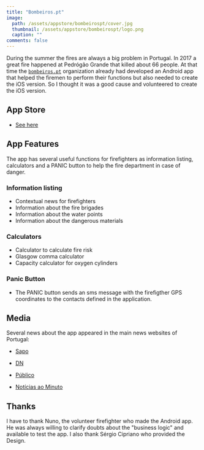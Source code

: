 ```yaml
---
title: "Bombeiros.pt"
image:
  path: /assets/appstore/bombeirospt/cover.jpg
  thumbnail: /assets/appstore/bombeirospt/logo.png
  caption: ""
comments: false
---
```



During the summer the fires are always a big problem in Portugal.
In 2017 a great fire happened at Pedrógão Grande that killed about 66 people.
At that time the [`bombeiros.pt`](https://bombeiros.pt/) organization already had developed an Android app that helped the firemen to perform their functions but also needed to create the iOS version. So I thought it was a good cause and volunteered to create the iOS version.

## App Store

* [See here](https://itunes.apple.com/pt/app/bombeiros-pt/id1354155542?mt=8)


## App Features

The app has several useful functions for firefighters as information listing, calculators and a PANIC button to help the fire department in case of danger.

### Information listing

*  Contextual news for firefighters
*  Information about the fire brigades
*  Information about the water points
*  Information about the dangerous materials


### Calculators

* Calculator to calculate fire risk
* Glasgow comma calculator
* Capacity calculator for oxygen cylinders


### Panic Button

* The PANIC button sends an sms message with the firefigther GPS coordinates to the contacts defined in the application.

## Media

Several news about the app appeared in the main news websites of Portugal:

* [Sapo](https://24.sapo.pt/atualidade/artigos/bombeiros-pt-disponibiliza-versao-ios-de-aplicacao-que-inclui-pedido-de-emergencia)

* [DN](https://www.dn.pt/lusa/interior/bombeirospt-disponibiliza-versao-ios-de-aplicacao-que-inclui-pedido-de-emergencia-9572214.html)

* [Público](https://www.publico.pt/2018/07/10/sociedade/noticia/bombeirospt-disponibiliza-aplicacao-para-smartphones-que-inclui-pedido-de-emergencia-1837475)

* [Notícias ao Minuto](https://www.noticiasaominuto.com/tech/1046042/app-bombeirospt-lanca-versao-para-ios-que-inclui-pedido-de-emergencia)


## Thanks

I have to thank Nuno, the volunteer firefighter who made the Android app.
He was always willing to clarify doubts about the "business logic" and available to test the app. I also thank Sérgio Cipriano who provided the Design.
